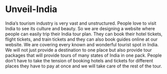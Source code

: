 # Unveil-India

India’s tourism industry is very vast and unstructured. People love to visit India to see its culture and beauty. So we are designing a website where people can easily trip their India tour plan. They can book their hotel tickets, flight tickets, and train tickets and they can also book guides online at our website. We are covering every known and wonderful tourist spot in India. We will not just provide a destination to one place but also provide tour packages that will provide tours of many states of India in one pack. People don’t have to take the tension of booking hotels and tickets for different places they have to pay at once and we will take care of the rest of the tour.

